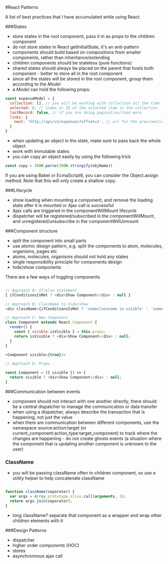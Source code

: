 #React Patterns

A list of best practices that I have accumulated while using React.

###States
- store states in the root component, pass it in as props to the children component
- do not store states in React getInitialState, it's an anti-pattern
- components should build based on compositions from smaller components, rather than inheritance/extending
- children components should be stateless (pure functions)
- shared states should always be placed on the parent that hosts both component - better to store all in the root component
- since all the states will be stored in the root component, group them according to the *Model*
- a *Model* can hold the following props:

```javascript
const expenseModel = {
  collection: [], // you will be working with collection all the time
  selected: 0, // index or ID of the selected item in the collection
  lastRecord: false, // if you are doing pagination/load more
  links: {
    next: 'http://api/v1/expenses?offset=1', // url for the prev/next/current collection
  }
}
```

- when updating an object in the state, make sure to pass back the whole object
- work with immutable states
- you can copy an object easily by using the following trick
```javascript
const copy = JSON.parse(JSON.stringify(objName))
```
If you are using Babel or EcmaScript6, you can consider the Object.assign method. Note that this will only create a shallow copy.


###Lifecycle
- show loading when mounting a component, and remove the loading state after it is mounted or Ajax call is successful
- Ajax calls are triggered in the componentWillMount lifecycle
- dispatcher will be registered/subscribed in the componentWillMount, and unregistered/unsubscribe in the componentWillUnmount

###Component structure
- split the component into small parts
- use atomic design pattern, e.g. split the components to atom, molecules, organisms, pages etc
- atoms, molecules, organisms should not hold any states
- single responsibility principle for components design
- hide/show components

There are a few ways of toggling components
```javascript

// Approach A: If/else statement
{ ifConditionsIsMet ? <div>Show Component</div> : null }

// Approach B: ClassName to hide/show
<div className={ifConditionsIsMet ? 'someclassname is-visible' : 'someclassname'}>Show Component</div>

// Approach C: New Component
class Component extends React.Component {
  render() {
    const { visible:isVisible } = this.props;
    return isVisible ? <div>Show Component</div> : null;
  }
}

<Component visible={true}/>

// Approach D: Props

const Component = ({ visible }) => {
  return visible ? <div>Show Component</div> : null;
}
```



###Communication between events
- component should not interact with one another directly, there should be a central dispatcher to manage the communication or data transfer
- when using a dispatcher, always describe the transaction that is happening, not just the value
- when there are communication between different components, use the namespace source:action:target (or current_component:action_type:target_component) to track where the changes are happening - do not create ghosts events (a situation where the component that is updating another component is unknown to the user)


### ClassName
- you will be passing className often to children component, so use a utility helper to help concatenate className
```javascript

function className(separator) {
  var args = Array.prototype.slice.call(arguments, 1);
  return args.join(separator);
}
```
- long className? separate that component as a wrapper and wrap other children elements with it


###Design Patterns
- dispatcher
- higher order components (HOC)
- stores
- asynchronnous ajax call
